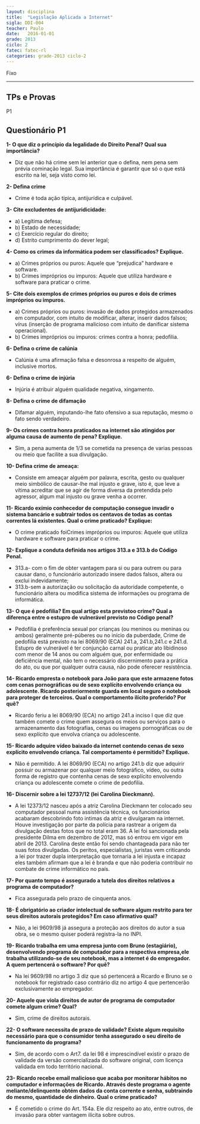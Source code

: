 ```yaml
---
layout: disciplina
title:  "Legislação Aplicada a Internet"
sigla: DDI-004
teacher: Paulo
date:   2016-01-01
grade: 2013
ciclo: 2
fatec: fatec-rl
categories: grade-2013 ciclo-2
---
```



<span class="label label-warning text-uppercase"><span class="glyphicon glyphicon glyphicon-star"></span> Fixo</span>

***
## TPs e Provas

<span class="label label-success text-uppercase"><span class="glyphicon glyphicon glyphicon-star"></span> P1</span>

## Questionário P1

**1- O que diz o princípio da legalidade do Direito Penal? Qual sua importância?**
- Diz que não há crime sem lei anterior que o defina, nem pena sem prévia cominação legal. Sua importância é garantir que só o que está escrito na lei, seja visto como lei.

**2- Defina crime**
- Crime é toda ação típica, antijurídica e culpável.

**3- Cite excludentes de antijuridicidade:**
- a) Legítima defesa;
- b) Estado de necessidade; 
- c) Exercício regular do direito; 
- d) Estrito cumprimento do dever legal;

**4- Como os crimes da informática podem ser classificados? Explique.**
- a) Crimes próprios ou puros: Aquele que “prejudica” hardware e software.
- b) Crimes impróprios ou impuros: Aquele que utiliza hardware e software para praticar o crime.

**5- Cite dois exemplos de crimes próprios ou puros e dois de crimes impróprios ou impuros.**
- a) Crimes próprios ou puros: invasão de dados protegidos armazenados em computador, com intuito de modificar, alterar, inserir dados falsos; vírus (inserção de programa malicioso com intuito de danificar sistema operacional).
- b) Crimes impróprios ou impuros: crimes contra a honra; pedofilia.

**6- Defina o crime de calúnia**
- Calúnia é uma afirmação falsa e desonrosa a respeito de alguém, inclusive mortos.

**6- Defina o crime de injúria**
- Injúria é atribuir alguém qualidade negativa, xingamento.

**8- Defina o crime de difamação**
- Difamar alguém, imputando-lhe fato ofensivo a sua reputação, mesmo o fato sendo verdadeiro.

**9- Os crimes contra honra praticados na internet são atingidos por alguma causa de aumento de pena? Explique.**
- Sim, a pena aumenta de 1/3 se cometida na presença de varias pessoas ou meio que facilite a sua divulgação.

**10- Defina crime de ameaça:**
- Consiste em ameaçar alguém por palavra, escrita, gesto ou qualquer meio simbólico de causar-lhe mal injusto e grave, isto é, que leve a vítima acreditar que se agir de forma diversa da pretendida pelo agressor, algum mal injusto ou grave venha a ocorrer.

**11- Ricardo exímio conhecedor de computação consegue invadir o sistema bancário e subtrair todos os centavos de todas as contas correntes lá existentes. Qual o crime praticado? Explique:**
- O crime praticado foiCrimes impróprios ou impuros: Aquele que utiliza hardware e software para praticar o crime.

**12- Explique a conduta definida nos artigos 313.a e 313.b do Código Penal.**
- 313.a- com o fim de obter vantagem para si ou para outrem ou para causar dano, o funcionário autorizado insere dados falsos, altera ou exclui indevidamente;
- 313.b-sem a autorização ou solicitação da autoridade competente, o funcionário altera ou modifica sistema de informações ou programa de informática.

**13- O que é pedofilia? Em qual artigo esta previstoo crime? Qual a diferença entre o estupro de vulnerável previsto no Código penal?**
- Pedofilia é preferência sexual por crianças (ou meninos ou meninas ou ambos) geralmente pré-púberes ou no início da puberdade, Crime de pedofilia está previsto na lei 8069/90 (ECA) 241.a, 241.b,241.c e 241.d. Estupro de vulnerável é ter conjunção carnal ou praticar ato libidinoso com menor de 14 anos ou com alguém que, por enfermidade ou deficiência mental, não tem o necessário discernimento para a prática do ato, ou que por qualquer outra causa, não pode oferecer resistência.

**14- Ricardo empresta o notebook para João para que este armazene fotos com cenas pornográficas ou de sexo explícito envolvendo criança ou adolescente. Ricardo posteriormente guarda em local seguro o notebook para proteger de terceiros. Qual o comportamento ilícito proferido? Por quê?**
- Ricardo feriu a lei 8069/90 (ECA) no artigo 241.a inciso I que diz que também comete o crime quem assegura os meios ou serviços para o armazenamento das fotografias, cenas ou imagens pornográficas ou de sexo explícito que envolva criança ou adolescente.

**15- Ricardo adquire vídeo baixado da internet contendo cenas de sexo explícito envolvendo criança. Tal comportamento é permitido? Explique.**
- Não é permitido. A lei 8069/90 (ECA) no artigo 241.b diz que adquirir possuir ou armazenar por qualquer meio fotográfico, vídeo, ou outra forma de registro que contenha cenas de sexo explícito envolvendo criança ou adolescente comete o crime de pedofilia.

**16-	Discernir sobre a lei 12737/12 (lei Carolina Dieckmann).**
- A lei 12373/12 nasceu após a atriz Carolina Dieckmann ter colocado seu computador pessoal numa assistência técnica, os funcionários acabaram descobrindo foto intimas da atriz e divulgaram na internet. Houve investigação por parte da polícia para rastrear a origem da divulgação destas fotos que no total eram 36. A lei foi sancionada pela presidente Dilma em dezembro de 2012, mas só entrou em vigor em abril de 2013. Carolina deste então foi sendo chantageada para não ter suas fotos divulgadas. Os peritos, especialistas, juristas vem criticando a lei por trazer dupla interpretação que tornaria a lei injusta e incapaz eles também afirmam que a lei é branda e que não poderia contribuir no combate de crime informático no país.

**17- Por quanto tempo é assegurado a tutela dos direitos relativos a programa de computador?**
- Fica assegurada pelo prazo de cinquenta anos.

**18- É obrigatório ao criador intelectual de software algum restrito para ter seus direitos autorais protegidos? Em caso afirmativo qual?**
- Não, a lei 9609/98 já assegura a proteção aos direitos do autor a sua obra, se o mesmo quiser poderá registra-la no INPI.

**19- Ricardo trabalha em uma empresa junto com Bruno (estagiário), desenvolvendo programa de computador para a respectiva empresa,ele trabalha utilizando-se de seu notebook, mas a internet é do empregador. A quem pertencerá o software? Por quê?**
- Na lei 9609/98 no artigo 3  diz que só pertencerá a Ricardo e Bruno se o notebook for registrado caso contrário diz no artigo 4 que pertencerão exclusivamente ao empregador.

**20- Aquele que viola direitos de autor de programa de computador comete algum crime? Qual?**
- Sim, crime de direitos autorais.

**22- O software necessita de prazo de validade? Existe algum requisito necessário para que o consumidor tenha assegurado o seu direito de funcionamento do programa?**
- Sim, de acordo com o Art7. da lei 98 é imprescindível existir o prazo de validade da versão comercializada do software original, com licença validada em todo território nacional.

**23- Ricardo recebe email malicioso que acaba por monitorar hábitos no computador e informações de Ricardo. Através deste programa o agente meliante/delinquente obtém dados da conta corrente e senha, subtraindo do mesmo, quantidade de dinheiro. Qual o crime praticado?**
- É cometido o crime do Art. 154a. Ele diz respeito ao ato, entre outros, de invasão para obter vantagem ilícita sobre outros.
